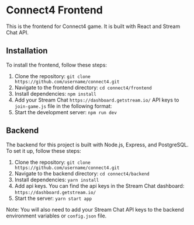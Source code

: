 # Connect4 Frontend

This is the frontend for Connect4 game. It is built with React and Stream Chat API.

## Installation

To install the frontend, follow these steps:

1. Clone the repository: `git clone https://github.com/username/connect4.git`
2. Navigate to the frontend directory: `cd connect4/frontend`
3. Install dependencies: `npm install`
4. Add your Stream Chat `https://dashboard.getstream.io/` API keys to `join-game.js` file in the following format:
5. Start the development server: `npm run dev`

## Backend

The backend for this project is built with Node.js, Express, and PostgreSQL. To set it up, follow these steps:

1. Clone the repository: `git clone https://github.com/username/connect4.git`
2. Navigate to the backend directory: `cd connect4/backend`
3. Install dependencies: `yarn install`
4. Add api keys. You can find the api keys in the Stream Chat dashboard: `https://dashboard.getstream.io/`
5. Start the server: `yarn start app`

Note: You will also need to add your Stream Chat API keys to the backend environment variables or `config.json` file.

